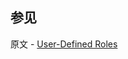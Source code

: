 ## 参见

原文 - [User-Defined Roles]( https://docs.mongodb.com/manual/core/security-user-defined-roles/ )

